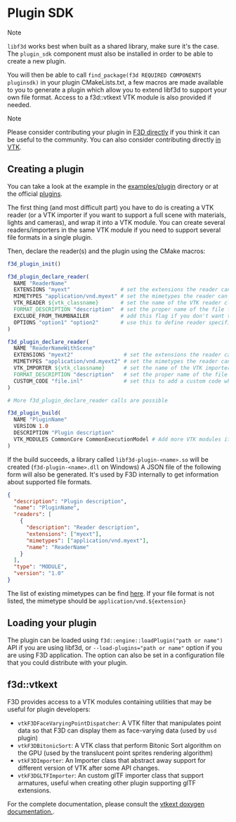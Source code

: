 # Plugin SDK

> [!NOTE]
> `libf3d` works best when built as a shared library, make sure it's the case. The `plugin_sdk` component must also be installed in order to be able to create a new plugin.

You will then be able to call `find_package(f3d REQUIRED COMPONENTS pluginsdk)` in your plugin CMakeLists.txt, a few macros are made available to you to generate a plugin which allow you to extend libf3d to support your own file format. Access to a f3d::vtkext VTK module is also provided if needed.

> [!NOTE]
> Please consider contributing your plugin in [F3D directly](https://github.com/f3d-app/f3d/tree/master/plugins) if you think it can be useful to the community.
> You can also consider contributing directly [in VTK](https://gitlab.kitware.com/vtk/vtk/blob/master/Documentation/dev/git/develop.md).

## Creating a plugin

You can take a look at the example in the [examples/plugin](https://github.com/f3d-app/f3d/tree/master/examples/plugins) directory or at the official [plugins](https://github.com/f3d-app/f3d/tree/master/plugins).

The first thing (and most difficult part) you have to do is creating a VTK reader (or a VTK importer if you want to support a full scene with materials, lights and cameras), and wrap it into a VTK module. You can create several readers/importers in the same VTK module if you need to support several file formats in a single plugin.

Then, declare the reader(s) and the plugin using the CMake macros:

```cmake
f3d_plugin_init()

f3d_plugin_declare_reader(
  NAME "ReaderName"
  EXTENSIONS "myext"                # set the extensions the reader can support
  MIMETYPES "application/vnd.myext" # set the mimetypes the reader can support
  VTK_READER ${vtk_classname}       # set the name of the VTK reader class you have created
  FORMAT_DESCRIPTION "description"  # set the proper name of the file format
  EXCLUDE_FROM_THUMBNAILER          # add this flag if you don't want thumbnail generation for this reader
  OPTIONS "option1" "option2"       # use this to define reader specific option that can be defined by the user
)

f3d_plugin_declare_reader(
  NAME "ReaderNameWithScene"
  EXTENSIONS "myext2"                # set the extensions the reader can support
  MIMETYPES "application/vnd.myext2" # set the mimetypes the reader can support
  VTK_IMPORTER ${vtk_classname}      # set the name of the VTK importer class you have created
  FORMAT_DESCRIPTION "description"   # set the proper name of the file format
  CUSTOM_CODE "file.inl"             # set this to add a custom code when instancing your class, this is where reader options should be processed
)

# More f3d_plugin_declare_reader calls are possible

f3d_plugin_build(
  NAME "PluginName"
  VERSION 1.0
  DESCRIPTION "Plugin description"
  VTK_MODULES CommonCore CommonExecutionModel # Add more VTK modules if necessary
)
```

If the build succeeds, a library called `libf3d-plugin-<name>.so` will be created (`f3d-plugin-<name>.dll` on Windows)
A JSON file of the following form will also be generated. It's used by F3D internally to get information about supported file formats.

```json
{
  "description": "Plugin description",
  "name": "PluginName",
  "readers": [
    {
      "description": "Reader description",
      "extensions": ["myext"],
      "mimetypes": ["application/vnd.myext"],
      "name": "ReaderName"
    }
  ],
  "type": "MODULE",
  "version": "1.0"
}
```

The list of existing mimetypes can be find [here](https://www.iana.org/assignments/media-types/media-types.xhtml). If your file format is not listed, the mimetype should be `application/vnd.${extension}`

## Loading your plugin

The plugin can be loaded using `f3d::engine::loadPlugin("path or name")` API if you are using libf3d, or `--load-plugins="path or name"` option if you are using F3D application.
The option can also be set in a configuration file that you could distribute with your plugin.

## f3d::vtkext

F3D provides access to a VTK modules containing utilities that may be useful for plugin developers:

- `vtkF3DFaceVaryingPointDispatcher`: A VTK filter that manipulates point data so that F3D can display them as face-varying data (used by `usd` plugin)
- `vtkF3DBitonicSort`: A VTK class that perform Bitonic Sort algorithm on the GPU (used by the translucent point sprites rendering algorithm)
- `vtkF3DImporter`: An Importer class that abstract away support for different version of VTK after some API changes.
- `vtkF3DGLTFImporter`: An custom glTF importer class that support armatures, useful when creating other plugin supporting glTF extensions.

For the complete documentation, please consult the [vtkext doxygen documentation.](https://f3d.app/docs/next/category/vtkext-api-reference).
